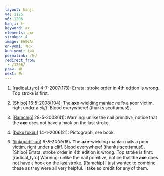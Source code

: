 ```yaml
---
layout: kanji
v4: 1125
v6: 1206
kanji: 斤
keyword: ax
elements: axe
strokes: 4
image: E696A4
on-yomi: キン
kun-yomi: おの
permalink: /斤/
redirect_from:
 - /1206/
prev: 裸
next: 析
---
```


1) [<a href="http://kanji.koohii.com/profile/radical_tyro">radical_tyro</a>] 4-7-2007(178): Errata: stroke order in 4th edition is wrong. Top stroke is first.

2) [<a href="http://kanji.koohii.com/profile/Shibo">Shibo</a>] 16-5-2008(104): The<strong> axe</strong>-wielding maniac <em>nails</em> a poor victim, right under a <em>cliff</em>. Blood everywhere! (thanks scottamus!).

3) [<a href="http://kanji.koohii.com/profile/Ramchip">Ramchip</a>] 28-5-2008(41): Warning: unlike the nail primitive, notice that the<strong> axe</strong> does not have a hook on the last stroke.

4) [<a href="http://kanji.koohii.com/profile/bokuzukuri">bokuzukuri</a>] 14-1-2006(21): Pictograph, see book.

5) [<a href="http://kanji.koohii.com/profile/jinkouchinou">jinkouchinou</a>] 9-8-2009(18): The<strong> axe</strong>-wielding maniac nails a poor victim, right under a cliff. Blood everywhere! (thanks scottamus!). [Shibo] Errata: stroke order in 4th edition is wrong. Top stroke is first. [radical_tyro] Warning: unlike the nail primitive, notice that the<strong> axe</strong> does not have a hook on the last stroke. [Ramchip] I just wanted to combine these as they were all very helpful. I take no credit for any of them.


